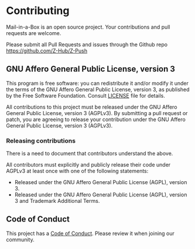 # Contributing

Mail-in-a-Box is an open source project. Your contributions and pull requests 
are welcome.

Please submit all Pull Requests and issues through the Github repo https://github.com/Z-Hub/Z-Push


## GNU Affero General Public License, version 3

This program is free software: you can redistribute it and/or modify
it under the terms of the GNU Affero General Public License, version 3,
as published by the Free Software Foundation. Consult [LICENSE](LICENSE) file 
for details.

All contributions to this project must be released under the GNU Affero General 
Public License, version 3 (AGPLv3). By submitting a pull request or patch, you 
are agreeing to release your contribution under the GNU Affero General Public 
License, version 3 (AGPLv3).

### Releasing contributions

There is a need to document that contributors understand the above. 

All contributors must explicitly and publicly release their code under AGPLv3 at 
least once with one of the following statements:

* Released under the GNU Affero General Public License (AGPL), version 3.
* Released under the GNU Affero General Public License (AGPL), version 3 and Trademark Additional Terms.
 

## Code of Conduct

This project has a [Code of Conduct](CODE_OF_CONDUCT.md). Please review it when 
joining our community.
